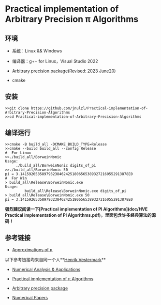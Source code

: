 # Practical implementation of Arbitrary Precision π Algorithms

## 环境

- 系统：Linux && Windows

- 编译器：g++ for Linux，Visual Studio 2022

- [Arbitrary precision package(Revised: 2023 June20)](doc/PrecisionBinary.zip)

- cmake

## 安装

```shell
>>git clone https://github.com/jnulzl/Practical-implementation-of-Arbitrary-Precision-Algorithms
>>cd Practical-implementation-of-Arbitrary-Precision-Algorithms
```

## 编译运行

```shell
>>cmake -B build_all -DCMAKE_BUILD_TYPE=Release
>>cmake --build build_all --config Release
#  For Linux
>>./build_all/BorweinNonic 
Usage:
	 ./build_all/BorweinNonic digits_of_pi
>>./build_all/BorweinNonic 50 
pi = 3.14159265358979323846242518065653893272160552913878E0
#  For Win
> build_all\Release\BorweinNonic.exe
Usage:
         build_all\Release\BorweinNonic.exe digits_of_pi
> build_all\Release\BorweinNonic.exe 50
pi = 3.14159265358979323846242518065653893272160552913878E0
```

**强烈建议阅读一下[Practical implementation of PI Algorithms](doc/HVE Practical implementation of PI Algorithms.pdf)，里面包含许多经典算法的源码！**


## 参考链接

- [Approximations of π](https://en.wikipedia.org/wiki/Approximations_of_%CF%80)

以下参考链接均来自同一个人**[Henrik Vestermark](https://scholar.google.com/citations?user=A37RUQcAAAAJ&hl=da)**

- [Numerical Analysis & Applications](http://www.hvks.com)

- [Practical implementation of π Algorithms ](http://www.hvks.com/Numerical/Downloads/HVE%20Practical%20implementation%20of%20PI%20Algorithms.pdf)

- [Arbitrary precision package](http://www.hvks.com/Numerical/arbitrary_precision.html)

- [Numerical Papers](http://www.hvks.com/Numerical/papers.html)